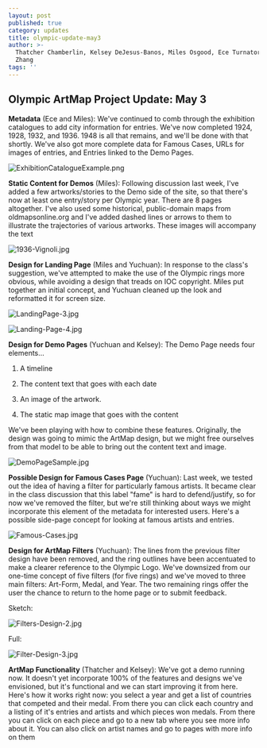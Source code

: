 ```yaml
---
layout: post
published: true
category: updates
title: olympic-update-may3
author: >-
  Thatcher Chamberlin, Kelsey DeJesus-Banos, Miles Osgood, Ece Turnator, Yuchuan
  Zhang
tags: ''
---
```

## Olympic ArtMap Project Update: May 3

**Metadata** (Ece and Miles): We've continued to comb through the exhibition catalogues to add city information for entries. We've now completed 1924, 1928, 1932, and 1936. 1948 is all that remains, and we'll be done with that shortly. We've also got more complete data for Famous Cases, URLs for images of entries, and Entries linked to the Demo Pages.

![ExhibitionCatalogueExample.png]({{site.baseurl}}/assets/ExhibitionCatalogueExample.png)



**Static Content for Demos** (Miles): Following discussion last week, I've added a few artworks/stories to the Demo side of the site, so that there's now at least one entry/story per Olympic year. There are 8 pages altogether. I've also used some historical, public-domain maps from oldmapsonline.org and I've added dashed lines or arrows to them to illustrate the trajectories of various artworks. These images will accompany the text

![1936-Vignoli.jpg]({{site.baseurl}}/assets/1936-Vignoli.jpg)



**Design for Landing Page** (Miles and Yuchuan): In response to the class's suggestion, we've attempted to make the use of the Olympic rings more obvious, while avoiding a design that treads on IOC copyright. Miles put together an initial concept, and Yuchuan cleaned up the look and reformatted it for screen size.

![LandingPage-3.jpg]({{site.baseurl}}/assets/LandingPage-3.jpg)

![Landing-Page-4.jpg]({{site.baseurl}}/assets/Landing-Page-4.jpg)



**Design for Demo Pages** (Yuchuan and Kelsey): The Demo Page needs four elements...

1. A timeline

2. The content text that goes with each date

3. An image of the artwork.

4. The static map image that goes with the content

We've been playing with how to combine these features. Originally, the design was going to mimic the ArtMap design, but we might free ourselves from that model to be able to bring out the content text and image.

![DemoPageSample.jpg]({{site.baseurl}}/assets/DemoPageSample.jpg)



**Possible Design for Famous Cases Page** (Yuchuan): Last week, we tested out the idea of having a filter for particularly famous artists. It became clear in the class discussion that this label "fame" is hard to defend/justify, so for now we've removed the filter, but we're still thinking about ways we might incorporate this element of the metadata for interested users. Here's a possible side-page concept for looking at famous artists and entries.

![Famous-Cases.jpg]({{site.baseurl}}/assets/Famous-Cases.jpg)



**Design for ArtMap Filters** (Yuchuan): The lines from the previous filter design have been removed, and the ring outlines have been accentuated to make a clearer reference to the Olympic Logo. We've downsized from our one-time concept of five filters (for five rings) and we've moved to three main filters: Art-Form, Medal, and Year. The two remaining rings offer the user the chance to return to the home page or to submit feedback.

Sketch:

![Filters-Design-2.jpg]({{site.baseurl}}/assets/Filters-Design-2.jpg)


Full:

![Filter-Design-3.jpg]({{site.baseurl}}/assets/Filter-Design-3.jpg)



**ArtMap Functionality** (Thatcher and Kelsey): We've got a demo running now. It doesn't yet incorporate 100% of the features and designs we've envisioned, but it's functional and we can start improving it from here. Here's how it works right now: you select a year and get a list of countries that competed and their medal. From there you can click each country and a listing of it's entries and artists and which pieces won medals. From there you can click on each piece and go to a new tab where you see more info about it. You can also click on artist names and go to pages with more info on them
